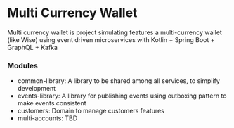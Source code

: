 # Multi Currency Wallet

Multi currency wallet is project simulating features a multi-currency wallet (like Wise) using event driven microservices with Kotlin + Spring Boot + GraphQL + Kafka

### Modules

* common-library: A library to be shared among all services, to simplify development
* events-library: A library for publishing events using outboxing pattern to make events consistent
* customers: Domain to manage customers features
* multi-accounts: TBD